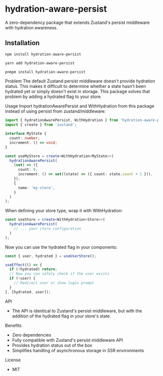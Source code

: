 # hydration-aware-persist

A zero-dependency package that extends Zustand's persist middleware with hydration awareness.

## Installation

```bash
npm install hydration-aware-persist
```
```bash
yarn add hydration-aware-persist
```
```bash
pnmpm install hydration-aware-persist
```

Problem
The default Zustand persist middleware doesn't provide hydration status. This makes it difficult to determine whether a state hasn't been hydrated yet or simply doesn't exist in storage. This package solves that problem by adding a hydrated flag to your store.

Usage
Import hydrationAwarePersist and WithHydration from this package instead of using persist from zustand/middleware:

```typescript
import { hydrationAwarePersist, WithHydration } from 'hydration-aware-persist';
import { create } from 'zustand';

interface MyState {
  count: number;
  increment: () => void;
}

const useMyStore = create<WithHydration<MyState>>(
  hydrationAwarePersist(
    (set) => ({
      count: 0,
      increment: () => set((state) => ({ count: state.count + 1 })),
    }),
    {
      name: 'my-store',
    }
  )
);
```

When defining your store type, wrap it with WithHydration:
```typescript
const useStore = create<WithHydration<Store>>(
  hydrationAwarePersist(
    // ... your store configuration
  )
);
```
Now you can use the hydrated flag in your components:
```typescript
const { user, hydrated } = useUserStore();

useEffect(() => {
  if (!hydrated) return;
  // Now you can safely check if the user exists
  if (!user) {
    // Redirect user or show login prompt
  }
}, [hydrated, user]);
```

API
- The API is identical to Zustand's persist middleware, but with the addition of the hydrated flag in your store's state.


Benefits
- Zero dependencies
- Fully compatible with Zustand's persist middleware API
- Provides hydration status out of the box
- Simplifies handling of asynchronous storage in SSR environments

License
- MIT